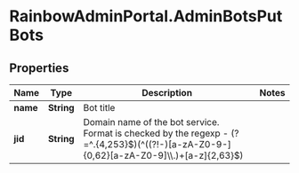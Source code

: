 # RainbowAdminPortal.AdminBotsPutBots

## Properties

Name | Type | Description | Notes
------------ | ------------- | ------------- | -------------
**name** | **String** | Bot title | 
**jid** | **String** | Domain name of the bot service.    Format is checked by the regexp - (?&#x3D;^.{4,253}$)(^((?!-)[a-zA-Z0-9-]{0,62}[a-zA-Z0-9]\\.)+[a-z]{2,63}$) | 


